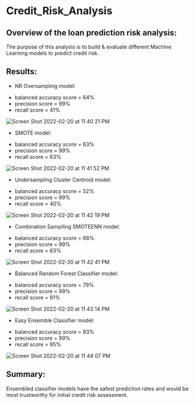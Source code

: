 # Credit_Risk_Analysis

## Overview of the loan prediction risk analysis:
The purpose of this analysis is to build & evaluate different Machine Learning models to predict credit risk.

## Results:

* NR Oversampling model:
- balanced accuracy score = 64%
- precision score = 99%
- recall score = 41%

![Screen Shot 2022-02-20 at 11 40 21 PM](https://user-images.githubusercontent.com/91990957/154890277-ad3749b6-4bf7-41dd-adc6-d91ea2be1c39.png)

* SMOTE model: 
- balanced accuracy score = 63%
- precision score = 99%
- recall score = 63%

![Screen Shot 2022-02-20 at 11 41 52 PM](https://user-images.githubusercontent.com/91990957/154890439-f447e897-85d9-4e03-805a-06501d77d0a4.png)

* Undersampling Cluster Centroid model: 
- balanced accuracy score = 52%
- precision score = 99%
- recall score = 40%

![Screen Shot 2022-02-20 at 11 42 19 PM](https://user-images.githubusercontent.com/91990957/154890485-64f3e55f-2687-45ac-96bd-3d8a9f3e3a4b.png)

* Combination Sampiling SMOTEENN model:
- balanced accuracy score = 66%
- precision score = 99%
- recall score = 63%

![Screen Shot 2022-02-20 at 11 42 41 PM](https://user-images.githubusercontent.com/91990957/154890522-084f47fe-8fbf-43cc-8948-9a933631838c.png)

* Balanced Random Forest Classifier model:
- balanced accuracy score = 79%
- precision score = 99%
- recall score = 91%

![Screen Shot 2022-02-20 at 11 43 14 PM](https://user-images.githubusercontent.com/91990957/154890585-7fd4c7c0-a641-49d7-9408-626c991bfe76.png)

* Easy Ensemble Classifier model:
- balanced accuracy score = 93%
- precision score = 99%
- recall score = 95%

![Screen Shot 2022-02-20 at 11 44 07 PM](https://user-images.githubusercontent.com/91990957/154890673-165815d0-4e0b-4330-9fca-10442795b1b5.png)

## Summary:
Ensembled classifier models have the safest prediction rates and would be most trustworthy for initial credit risk assessment.
